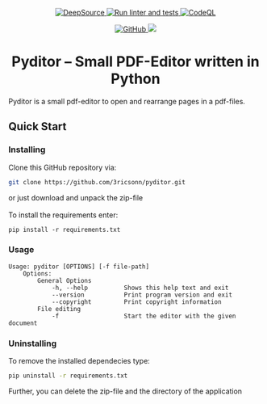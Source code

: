 <p align="center">
 <a href="https://deepsource.io/gh/3ricsonn/pyditor/?ref=repository-badge}" target="_blank">
  <img alt="DeepSource" title="DeepSource" src="https://deepsource.io/gh/3ricsonn/pyditor.svg/?label=active+issues&show_trend=true&token=ZA9MWU_0__DLnYeBnKja7WvW"/>
 </a>
 <a href="https://github.com/3ricsonn/pyditor/actions/workflows/python-app.yml">
  <img alt="Run linter and tests" src="https://github.com/3ricsonn/pyditor/actions/workflows/python-app.yml/badge.svg">
 </a>
 <a href="https://github.com/3ricsonn/pyditor/actions/workflows/codeql-analysis.yml">
  <img alt="CodeQL" src="https://github.com/3ricsonn/pyditor/actions/workflows/codeql-analysis.yml/badge.svg">
 </a>
</p>

<p align="center">
 <a href="https://github.com/3ricsonn/pyditor/blob/master/LICENSE">
  <img alt="GitHub" src="https://img.shields.io/github/license/3ricsonn/pyditor?color=blue&style=plastic">
 </a>
 <a href="https://www.python.org/">
  <img src="https://img.shields.io/badge/Python-3.8 | 3.9-blue?style=plastic&logo=python&logoColor=yellow">
</a>
</p>

<h1 align="center">Pyditor – Small PDF-Editor written in Python</h1>

Pyditor is a small pdf-editor to open and rearrange pages in a pdf-files. 

## Quick Start
### Installing
Clone this GitHub repository via:
```bash
git clone https://github.com/3ricsonn/pyditor.git
```
or just download and unpack the zip-file 
</br>
</br>
To install the requirements enter:
```
pip install -r requirements.txt
```
### Usage
```
Usage: pyditor [OPTIONS] [-f file-path]
    Options:
        General Options
            -h, --help          Shows this help text and exit
            --version           Print program version and exit
            --copyright         Print copyright information
        File editing
            -f                  Start the editor with the given document
```
### Uninstalling
To remove the installed dependecies type:
```bash
pip uninstall -r requirements.txt
```
Further, you can delete the zip-file and the directory of the application
